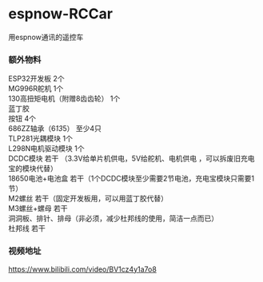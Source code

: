 # espnow-RCCar
用espnow通讯的遥控车

### 额外物料
ESP32开发板 2个  
MG996R舵机 1个  
130高扭矩电机（附赠8齿齿轮） 1个  
蓝丁胶  
按钮 4个  
686ZZ轴承（6*13*5） 至少4只  
TLP281光耦模块 1个  
L298N电机驱动模块 1个  
DCDC模块 若干 （3.3V给单片机供电，5V给舵机、电机供电 ，可以拆废旧充电宝的模块代替）  
18650电池+电池盒 若干（1个DCDC模块至少需要2节电池，充电宝模块只需要1节）  
M2螺丝 若干（固定开发板用，可以用蓝丁胶代替）  
M3螺丝+螺母 若干  
洞洞板、排针、排母（非必须，减少杜邦线的使用，简洁一点而已）  
杜邦线 若干  


### 视频地址
https://www.bilibili.com/video/BV1cz4y1a7o8

